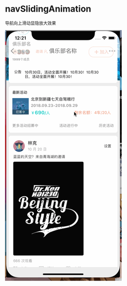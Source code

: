 # navSlidingAnimation
导航向上滑动显隐放大效果

![image](https://github.com/SCJMENGMENG/navSlidingAnimation/blob/master/GIF.gif)
